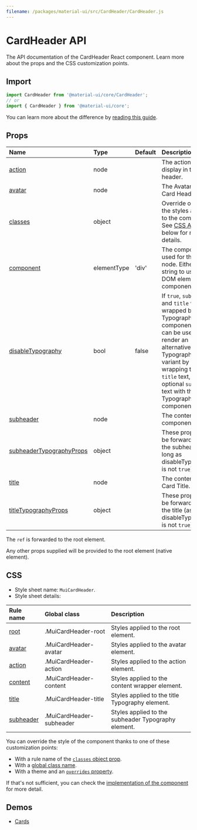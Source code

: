 ```yaml
---
filename: /packages/material-ui/src/CardHeader/CardHeader.js
---
```


<!--- This documentation is automatically generated, do not try to edit it. -->

# CardHeader API

<p class="description">The API documentation of the CardHeader React component. Learn more about the props and the CSS customization points.</p>

## Import

```js
import CardHeader from '@material-ui/core/CardHeader';
// or
import { CardHeader } from '@material-ui/core';
```

You can learn more about the difference by [reading this guide](/guides/minimizing-bundle-size/).



## Props

| Name | Type | Default | Description |
|:-----|:-----|:--------|:------------|
| <a class="anchor-link" id="props--action"></a><a href="#props--action" title="link to the prop on this page" class="prop-name">action</a> | <span class="prop-type">node</span> |  | The action to display in the card header. |
| <a class="anchor-link" id="props--avatar"></a><a href="#props--avatar" title="link to the prop on this page" class="prop-name">avatar</a> | <span class="prop-type">node</span> |  | The Avatar for the Card Header. |
| <a class="anchor-link" id="props--classes"></a><a href="#props--classes" title="link to the prop on this page" class="prop-name">classes</a> | <span class="prop-type">object</span> |  | Override or extend the styles applied to the component. See [CSS API](#css) below for more details. |
| <a class="anchor-link" id="props--component"></a><a href="#props--component" title="link to the prop on this page" class="prop-name">component</a> | <span class="prop-type">elementType</span> | <span class="prop-default">'div'</span> | The component used for the root node. Either a string to use a DOM element or a component. |
| <a class="anchor-link" id="props--disableTypography"></a><a href="#props--disableTypography" title="link to the prop on this page" class="prop-name">disableTypography</a> | <span class="prop-type">bool</span> | <span class="prop-default">false</span> | If `true`, `subheader` and `title` won't be wrapped by a Typography component. This can be useful to render an alternative Typography variant by wrapping the `title` text, and optional `subheader` text with the Typography component. |
| <a class="anchor-link" id="props--subheader"></a><a href="#props--subheader" title="link to the prop on this page" class="prop-name">subheader</a> | <span class="prop-type">node</span> |  | The content of the component. |
| <a class="anchor-link" id="props--subheaderTypographyProps"></a><a href="#props--subheaderTypographyProps" title="link to the prop on this page" class="prop-name">subheaderTypographyProps</a> | <span class="prop-type">object</span> |  | These props will be forwarded to the subheader (as long as disableTypography is not `true`). |
| <a class="anchor-link" id="props--title"></a><a href="#props--title" title="link to the prop on this page" class="prop-name">title</a> | <span class="prop-type">node</span> |  | The content of the Card Title. |
| <a class="anchor-link" id="props--titleTypographyProps"></a><a href="#props--titleTypographyProps" title="link to the prop on this page" class="prop-name">titleTypographyProps</a> | <span class="prop-type">object</span> |  | These props will be forwarded to the title (as long as disableTypography is not `true`). |

The `ref` is forwarded to the root element.

Any other props supplied will be provided to the root element (native element).

## CSS

- Style sheet name: `MuiCardHeader`.
- Style sheet details:

| Rule name | Global class | Description |
|:-----|:-------------|:------------|
| <a class="anchor-link" title="link to the rule name on this page" id="css--root"></a><a href="#css--root" class="prop-name">root</a> | <span class="prop-name">.MuiCardHeader-root</span> | Styles applied to the root element.
| <a class="anchor-link" title="link to the rule name on this page" id="css--avatar"></a><a href="#css--avatar" class="prop-name">avatar</a> | <span class="prop-name">.MuiCardHeader-avatar</span> | Styles applied to the avatar element.
| <a class="anchor-link" title="link to the rule name on this page" id="css--action"></a><a href="#css--action" class="prop-name">action</a> | <span class="prop-name">.MuiCardHeader-action</span> | Styles applied to the action element.
| <a class="anchor-link" title="link to the rule name on this page" id="css--content"></a><a href="#css--content" class="prop-name">content</a> | <span class="prop-name">.MuiCardHeader-content</span> | Styles applied to the content wrapper element.
| <a class="anchor-link" title="link to the rule name on this page" id="css--title"></a><a href="#css--title" class="prop-name">title</a> | <span class="prop-name">.MuiCardHeader-title</span> | Styles applied to the title Typography element.
| <a class="anchor-link" title="link to the rule name on this page" id="css--subheader"></a><a href="#css--subheader" class="prop-name">subheader</a> | <span class="prop-name">.MuiCardHeader-subheader</span> | Styles applied to the subheader Typography element.

You can override the style of the component thanks to one of these customization points:

- With a rule name of the [`classes` object prop](/customization/components/#overriding-styles-with-classes).
- With a [global class name](/customization/components/#overriding-styles-with-global-class-names).
- With a theme and an [`overrides` property](/customization/globals/#css).

If that's not sufficient, you can check the [implementation of the component](https://github.com/mui-org/material-ui/blob/master/packages/material-ui/src/CardHeader/CardHeader.js) for more detail.

## Demos

- [Cards](/components/cards/)

